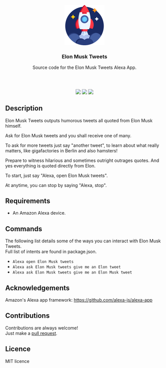 <p align="center">
<img src="images/rocket-512x512.png" height="128px" width="128px"/>
<br/>
<h3 align="center">Elon Musk Tweets</h3>
<p align="center">Source code for the Elon Musk Tweets Alexa App.</p>
<h2></h2>
</p>

<br />
<p align="center">
<a href="../../issues"><img src="https://img.shields.io/github/issues/aminbeigi/Elon-Musk-Tweets-Alexa-App.svg?style=flat-square" /></a>
<a href="../../pulls"><img src="https://img.shields.io/github/issues-pr/aminbeigi/Elon-Musk-Tweets-Alexa-App.svg?style=flat-square" /></a>
<img src="https://img.shields.io/github/license/aminbeigi/Elon-Musk-Tweets-Alexa-App?style=flat-square">

</p>

## Description
Elon Musk Tweets outputs humorous tweets all quoted from Elon Musk himself.

Ask for Elon Musk tweets and you shall receive one of many.

To ask for more tweets just say "another tweet", to learn about what really matters, like gigafactories in Berlin and also hamsters!

Prepare to witness hilarious and sometimes outright outrages quotes. And yes everything is quoted directly from Elon.

To start, just say "Alexa, open Elon Musk tweets".

At anytime, you can stop by saying "Alexa, stop".

## Requirements
* An Amazon Alexa device.

## Commands
The following list details some of the ways you can interact with Elon Musk Tweets.  
Full list of intents are found in package.json.
* `Alexa open Elon Musk tweets`
* `Alexa ask Elon Musk tweets give me an Elon tweet`
* `Alexa ask Elon Musk tweets give me an Elon Musk tweet`

## Acknowledgements
Amazon's Alexa app framework: https://github.com/alexa-js/alexa-app

## Contributions
Contributions are always welcome!  
Just make a [pull request](../../pulls).

## Licence
MIT licence
